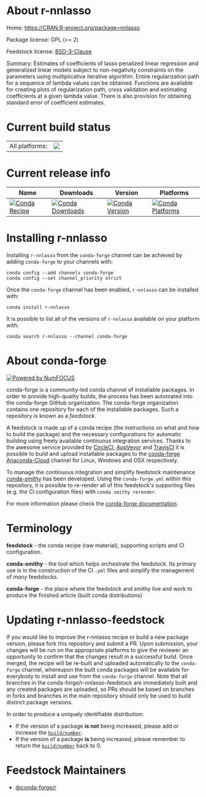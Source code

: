 About r-nnlasso
===============

Home: https://CRAN.R-project.org/package=nnlasso

Package license: GPL (>= 2)

Feedstock license: [BSD-3-Clause](https://github.com/conda-forge/r-nnlasso-feedstock/blob/master/LICENSE.txt)

Summary: Estimates of coefficients of lasso penalized linear regression and generalized linear models subject to non-negativity constraints on the parameters using multiplicative iterative algorithm. Entire regularization path for a sequence of lambda values can be obtained. Functions are available for creating plots of regularization path, cross validation and estimating coefficients at a given lambda value. There is also provision for obtaining standard error of coefficient estimates.

Current build status
====================


<table><tr><td>All platforms:</td>
    <td>
      <a href="https://dev.azure.com/conda-forge/feedstock-builds/_build/latest?definitionId=2305&branchName=master">
        <img src="https://dev.azure.com/conda-forge/feedstock-builds/_apis/build/status/r-nnlasso-feedstock?branchName=master">
      </a>
    </td>
  </tr>
</table>

Current release info
====================

| Name | Downloads | Version | Platforms |
| --- | --- | --- | --- |
| [![Conda Recipe](https://img.shields.io/badge/recipe-r--nnlasso-green.svg)](https://anaconda.org/conda-forge/r-nnlasso) | [![Conda Downloads](https://img.shields.io/conda/dn/conda-forge/r-nnlasso.svg)](https://anaconda.org/conda-forge/r-nnlasso) | [![Conda Version](https://img.shields.io/conda/vn/conda-forge/r-nnlasso.svg)](https://anaconda.org/conda-forge/r-nnlasso) | [![Conda Platforms](https://img.shields.io/conda/pn/conda-forge/r-nnlasso.svg)](https://anaconda.org/conda-forge/r-nnlasso) |

Installing r-nnlasso
====================

Installing `r-nnlasso` from the `conda-forge` channel can be achieved by adding `conda-forge` to your channels with:

```
conda config --add channels conda-forge
conda config --set channel_priority strict
```

Once the `conda-forge` channel has been enabled, `r-nnlasso` can be installed with:

```
conda install r-nnlasso
```

It is possible to list all of the versions of `r-nnlasso` available on your platform with:

```
conda search r-nnlasso --channel conda-forge
```


About conda-forge
=================

[![Powered by NumFOCUS](https://img.shields.io/badge/powered%20by-NumFOCUS-orange.svg?style=flat&colorA=E1523D&colorB=007D8A)](http://numfocus.org)

conda-forge is a community-led conda channel of installable packages.
In order to provide high-quality builds, the process has been automated into the
conda-forge GitHub organization. The conda-forge organization contains one repository
for each of the installable packages. Such a repository is known as a *feedstock*.

A feedstock is made up of a conda recipe (the instructions on what and how to build
the package) and the necessary configurations for automatic building using freely
available continuous integration services. Thanks to the awesome service provided by
[CircleCI](https://circleci.com/), [AppVeyor](https://www.appveyor.com/)
and [TravisCI](https://travis-ci.com/) it is possible to build and upload installable
packages to the [conda-forge](https://anaconda.org/conda-forge)
[Anaconda-Cloud](https://anaconda.org/) channel for Linux, Windows and OSX respectively.

To manage the continuous integration and simplify feedstock maintenance
[conda-smithy](https://github.com/conda-forge/conda-smithy) has been developed.
Using the ``conda-forge.yml`` within this repository, it is possible to re-render all of
this feedstock's supporting files (e.g. the CI configuration files) with ``conda smithy rerender``.

For more information please check the [conda-forge documentation](https://conda-forge.org/docs/).

Terminology
===========

**feedstock** - the conda recipe (raw material), supporting scripts and CI configuration.

**conda-smithy** - the tool which helps orchestrate the feedstock.
                   Its primary use is in the construction of the CI ``.yml`` files
                   and simplify the management of *many* feedstocks.

**conda-forge** - the place where the feedstock and smithy live and work to
                  produce the finished article (built conda distributions)


Updating r-nnlasso-feedstock
============================

If you would like to improve the r-nnlasso recipe or build a new
package version, please fork this repository and submit a PR. Upon submission,
your changes will be run on the appropriate platforms to give the reviewer an
opportunity to confirm that the changes result in a successful build. Once
merged, the recipe will be re-built and uploaded automatically to the
`conda-forge` channel, whereupon the built conda packages will be available for
everybody to install and use from the `conda-forge` channel.
Note that all branches in the conda-forge/r-nnlasso-feedstock are
immediately built and any created packages are uploaded, so PRs should be based
on branches in forks and branches in the main repository should only be used to
build distinct package versions.

In order to produce a uniquely identifiable distribution:
 * If the version of a package **is not** being increased, please add or increase
   the [``build/number``](https://docs.conda.io/projects/conda-build/en/latest/resources/define-metadata.html#build-number-and-string).
 * If the version of a package **is** being increased, please remember to return
   the [``build/number``](https://docs.conda.io/projects/conda-build/en/latest/resources/define-metadata.html#build-number-and-string)
   back to 0.

Feedstock Maintainers
=====================

* [@conda-forge/r](https://github.com/conda-forge/r/)


